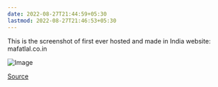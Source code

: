 ```yaml
---
date: 2022-08-27T21:44:59+05:30
lastmod: 2022-08-27T21:46:53+05:30
---
```


This is the screenshot of first ever hosted and made in India website: mafatlal.co.in

![Image](/img/2523cef74080bb0f0f22259da5f85404.webp) 

[Source](https://peabee.substack.com/p/15-mafatlal-and-the-early-indian)
